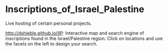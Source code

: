 # Inscriptions_of_Israel_Palestine
Live hosting of certain personal projects. 

http://dshieble.github.io/IIP: Interactive map and search engine of inscriptions found in the Israel/Palestine region. Click on locations and use the facets on the left to design your search.


